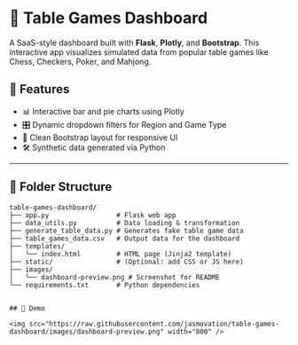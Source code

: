 # 🎲 Table Games Dashboard

A SaaS-style dashboard built with **Flask**, **Plotly**, and **Bootstrap**. This interactive app visualizes simulated data from popular table games like Chess, Checkers, Poker, and Mahjong.

## 🚀 Features

- 📊 Interactive bar and pie charts using Plotly
- 🎛 Dynamic dropdown filters for Region and Game Type
- 🧠 Clean Bootstrap layout for responsive UI
- 🛠 Synthetic data generated via Python

---

## 📂 Folder Structure

```text
table-games-dashboard/
├── app.py                 # Flask web app
├── data_utils.py          # Data loading & transformation
├── generate_table_data.py # Generates fake table game data
├── table_games_data.csv   # Output data for the dashboard
├── templates/
│   └── index.html         # HTML page (Jinja2 template)
├── static/                # (Optional: add CSS or JS here)
├── images/
│   └── dashboard-preview.png # Screenshot for README
└── requirements.txt       # Python dependencies


## 🧪 Demo

<img src="https://raw.githubusercontent.com/jasmovation/table-games-dashboard/images/dashboard-preview.png" width="800" />


